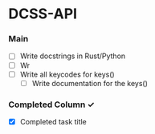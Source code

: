 # DCSS-API

### Main 
- [ ] Write docstrings in Rust/Python
- [ ] Wr
- [ ] Write all keycodes for keys()
  - [ ] Write documentation for the keys()

### Completed Column ✓
- [x] Completed task title  